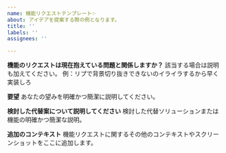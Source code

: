 ```yaml
---
name: 機能リクエストテンプレート✨
about: アイデアを提案する際の例となります。
title: ''
labels: ''
assignees: ''

---
```


**機能のリクエストは現在抱えている問題と関係しますか？**
該当する場合は説明も加えてください。
例：リプで背景切り抜きできないのイライラするから早く実装しろ

**要望**
あなたの望みを明確かつ簡潔に説明してください。

**検討した代替案について説明してください**
検討した代替ソリューションまたは機能の明確かつ簡潔な説明。

**追加のコンテキスト**
機能リクエストに関するその他のコンテキストやスクリーンショットをここに追加します。
